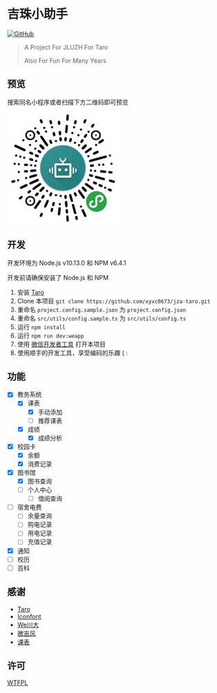 # 吉珠小助手

[![GitHub](https://img.shields.io/badge/license-WTFPL-blue.svg?style=flat-square)](https://zh.wikipedia.org/wiki/WTFPL)


> A Project For JLUZH For Taro
> 
> Also For Fun For Many Years

## 预览
搜索同名小程序或者扫描下方二维码即可预览

![小程序二维码](/images/qrcode.jpg)

## 开发

开发环境为 Node.js v10.13.0 和 NPM v6.4.1

开发前请确保安装了 Node.js 和 NPM

1. 安装 [Taro](https://taro.js.org/)
2. Clone 本项目 `git clone https://github.com/xyxc0673/jza-taro.git`
3. 重命名 `project.config.sample.json` 为 `project.config.json`
4. 重命名 `src/utils/config.sample.ts` 为 `src/utils/config.ts`
5. 运行 `npm install`
6. 运行 `npm run dev:weapp`
7. 使用 [微信开发者工具](https://developers.weixin.qq.com/miniprogram/dev/devtools/download.html) 打开本项目
8. 使用顺手的开发工具，享受编码的乐趣 ( :

## 功能

- [x] 教务系统
  - [x] 课表
    - [x] 手动添加
    - [ ] 推荐课表
  - [x] 成绩
    - [x] 成绩分析
- [x] 校园卡
  - [x] 余额
  - [x] 消费记录
- [x] 图书馆
  - [x] 图书查询
  - [ ] 个人中心
    - [ ] 借阅查询
- [ ] 宿舍电费
  - [ ] 余量查询
  - [ ] 购电记录
  - [ ] 用电记录
  - [ ] 充值记录
- [x] 通知
- [ ] 校历
- [ ] 百科

## 感谢

- [Taro](https://taro.js.org/)
- [Iconfont](http://www.iconfont.cn/)
- [We川大](https://github.com/mohuishou/scuplus-wechat)
- [微吉风](https://github.com/choyri/WeGifun)
- [课表](http://kb.mayuko.cn/)

## 许可
[WTFPL](https://zh.wikipedia.org/wiki/WTFPL)